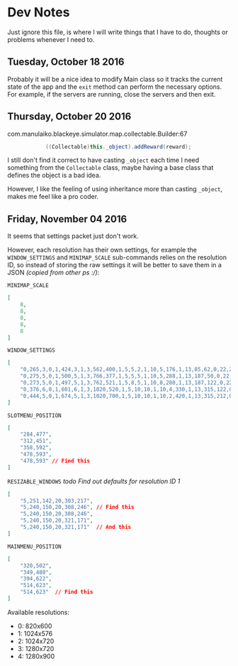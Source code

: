 Dev Notes
=========

Just ignore this file, is where I will write things that I have to do, thoughts or problems whenever I need to.

Tuesday, October 18 2016
------------------------
Probably it will be a nice idea to modify Main class so it tracks the current state of the app and the `exit` method
can perform the necessary options.
For example, if the servers are running, close the servers and then exit.

Thursday, October 20 2016
-------------------------
com.manulaiko.blackeye.simulator.map.collectable.Builder:67
```java
            ((Collectable)this._object).addReward(reward);
```

I still don't find it correct to have casting `_object` each time I need something from the `Collectable`
class, maybe having a base class that defines the object is a bad idea.

However, I like the feeling of using inheritance more than casting `_object`, makes me feel like a pro coder.

Friday, November 04 2016
------------------------
It seems that settings packet just don't work.

However, each resolution has their own settings, for example the `WINDOW_SETTINGS` and `MINIMAP_SCALE` sub-commands relies on the resolution ID, so instead of storing the raw settings it will be better to save them in a JSON  *(copied from other ps :/)*:

`MINIMAP_SCALE`
```json
[
    8,
    8,
    8,
    8,
    8
]
```

`WINDOW_SETTINGS`
```json
[
    "0,265,3,0,1,424,3,1,3,562,400,1,5,5,2,1,10,5,176,1,13,85,62,0,22,245,200,0,23,604,116,1,24,182,37,0",
    "0,275,5,0,1,500,5,1,3,766,377,1,5,5,5,1,10,5,288,1,13,187,50,0,22,347,188,0,23,500,9,1,24,284,25,0",
    "0,273,5,0,1,497,5,1,3,762,521,1,5,8,5,1,10,8,280,1,13,187,122,0,22,347,260,0,23,804,138,1,24,284,97,0",
    "0,376,6,0,1,601,6,1,3,1020,520,1,5,10,10,1,10,4,330,1,13,315,122,0,22,475,260,0,23,1060,131,1,24,412,97,0",
    "0,444,5,0,1,674,5,1,3,1020,700,1,5,10,10,1,10,2,420,1,13,315,212,0,22,475,350,0,23,1059,200,1,24,412,187,0"
]
```

`SLOTMENU_POSITION`
```json
[
    "284,477",
    "312,451",
    "358,592",
    "478,593",
    "478,593" // Find this
]
```

`RESIZABLE_WINDOWS` *todo Find out defaults for resolution ID 1*
```json
[
    "5,251,142,20,303,217",
    "5,240,150,20,308,246", // Find this
    "5,240,150,20,308,246",
    "5,240,150,20,321,171",
    "5,240,150,20,321,171"  // And this
]
```

`MAINMENU_POSITION`
```json
[
    "320,502",
    "349,480",
    "394,622",
    "514,623",
    "514,623"  // Find this
]
```

Available resolutions:
 * 0: 820x600
 * 1: 1024x576
 * 2: 1024x720
 * 3: 1280x720
 * 4: 1280x900